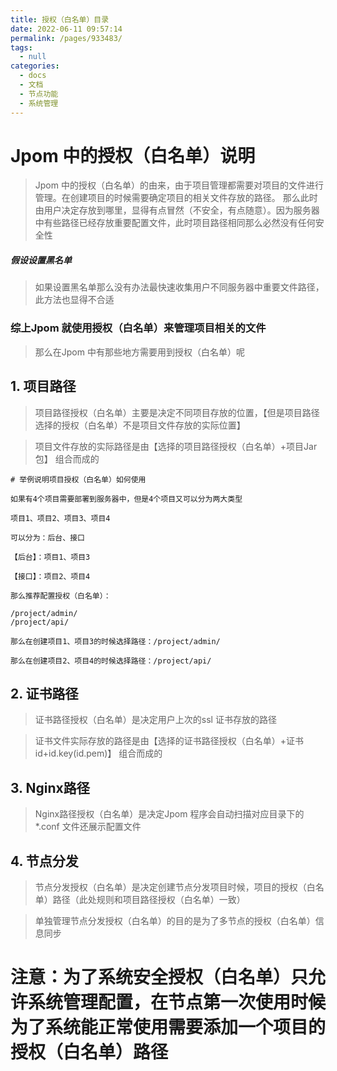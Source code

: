 ```yaml
---
title: 授权（白名单）目录
date: 2022-06-11 09:57:14
permalink: /pages/933483/
tags: 
  - null
categories: 
  - docs
  - 文档
  - 节点功能
  - 系统管理
---
```

# Jpom 中的授权（白名单）说明

> Jpom 中的授权（白名单）的由来，由于项目管理都需要对项目的文件进行管理。在创建项目的时候需要确定项目的相关文件存放的路径。
> 那么此时由用户决定存放到哪里，显得有点冒然（不安全，有点随意）。因为服务器中有些路径已经存放重要配置文件，此时项目路径相同那么必然没有任何安全性

##### 假设设置黑名单

> 如果设置黑名单那么没有办法最快速收集用户不同服务器中重要文件路径，此方法也显得不合适


### 综上Jpom 就使用授权（白名单）来管理项目相关的文件

> 那么在Jpom 中有那些地方需要用到授权（白名单）呢

## 1. 项目路径

> 项目路径授权（白名单）主要是决定不同项目存放的位置，【但是项目路径选择的授权（白名单）不是项目文件存放的实际位置】

> 项目文件存放的实际路径是由【选择的项目路径授权（白名单）+项目Jar包】 组合而成的

```
# 举例说明项目授权（白名单）如何使用

如果有4个项目需要部署到服务器中，但是4个项目又可以分为两大类型

项目1、项目2、项目3、项目4

可以分为：后台、接口

【后台】：项目1、项目3

【接口】：项目2、项目4

那么推荐配置授权（白名单）：

/project/admin/
/project/api/

那么在创建项目1、项目3的时候选择路径：/project/admin/

那么在创建项目2、项目4的时候选择路径：/project/api/

```

## 2. 证书路径

> 证书路径授权（白名单）是决定用户上次的ssl 证书存放的路径

> 证书文件实际存放的路径是由【选择的证书路径授权（白名单）+证书id+id.key(id.pem)】 组合而成的

## 3. Nginx路径

> Nginx路径授权（白名单）是决定Jpom 程序会自动扫描对应目录下的 *.conf 文件还展示配置文件

## 4. 节点分发

> 节点分发授权（白名单）是决定创建节点分发项目时候，项目的授权（白名单）路径（此处规则和项目路径授权（白名单）一致）

> 单独管理节点分发授权（白名单）的目的是为了多节点的授权（白名单）信息同步


# 注意：为了系统安全授权（白名单）只允许系统管理配置，在节点第一次使用时候为了系统能正常使用需要添加一个项目的授权（白名单）路径